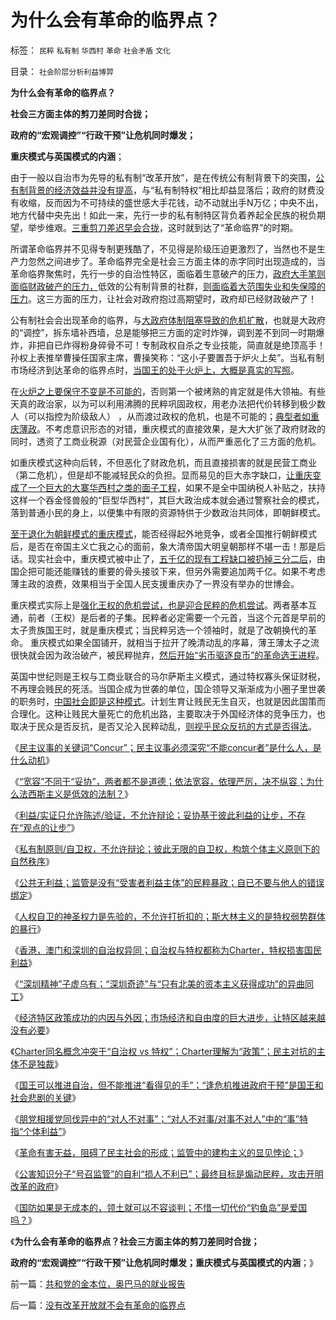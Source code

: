# 为什么会有革命的临界点？

标签： `民粹` `私有制` `华西村` `革命` `社会矛盾` `文化` 

目录： `社会阶层分析利益博羿`

**为什么会有革命的临界点？**

**社会三方面主体的剪刀差同时合拢；**

**政府的“宏观调控”“行政干预”让危机同时爆发；**

**重庆模式与英国模式的内涵**；

由于一般以自治市为先导的私有制“改革开放”，是在传统公有制背景下的突围，[公有制背景的经济效益并没有提高](../../../2012/8/28/“中等收入陷阱”与“民主，专制，独裁”无关.md)，与“私有制特权”相比却益显落后；政府的财费没有收缩，反而因为不可持续的盛世感大手花钱，动不动就出手N万亿；中央不出，地方代替中央先出！如此一来，先行一步的私有制特区背负着养起全民族的税负期望，举步维艰。[三重剪刀差迟早会合拢](../../../2011/6/2/市场经济确保可持续性.md)，这时就到达了“革命临界”的时期。

所谓革命临界并不见得专制更残酷了，不见得是阶级压迫更激烈了，当然也不是生产力忽然之间进步了。革命临界完全是社会三方面主体的赤字同时出现造成的，当革命临界聚焦时，先行一步的自治性特区，面临着生意破产的压力，[政府大手笔则面临财政破产的压力，](../../../2012/7/21/社会危机的损管和扩散的流程.md)低效的公有制背景的社群，[则面临着大范围失业和失保障的压力](../../../2007/12/23/冗员吃饭财政拖累：高税收无福利无助社会和谐.md)。这三方面的压力，让社会对政府抱过高期望时，政府却已经财政破产了！

公有制社会会出现革命的临界，与[大政府体制阻塞导致的危机扩散](../../../2012/7/22/政府决策具有不确定性，为什么公有制总是“灾难深重”？.md)，也就是大政府的“调控”，拆东墙补西墙，总是能够把三方面的定时炸弹，调到差不到同一时期爆炸，非把自已炸得粉身碎骨不可！专制政权自杀之专业技能，简直就是绝顶高手！孙权上表推举曹操任国家主席，曹操笑称：“这小子要置吾于炉火上矣”。当私有制市场经济到达革命的临界点时，[当国王的处于火炉上，大概是真实的写照](http://darthvad.blog.163.com/blog/static/533994702011930542725/)。

在[火炉之上要保守不变是不可能的](../../../2012/5/16/公有制改革模式“逢危机向左转”救的是贵族特权阶层.md)，否则第一个被烤熟的肯定就是伟大领袖。有些天真的政治家，以为可以利用沸腾的民粹巩固政权，用老办法把代价转移到极少数人（可以指控为阶级敌人）
，从而渡过政权的危机，也是不可能的；[典型者如重庆薄政](http://darthvad.blog.sohu.com/223716926.html)。不考虑意识形态的对错，重庆模式的直接效果，是大大扩张了政府财政的同时，透资了工商业税源（对民营企业国有化），从而严重恶化了三方面的危机。

如重庆模式这种向后转，不但恶化了财政危机，而且直接损害的就是民营工商业（第二危机），但是却不能减轻民众的负担。显而易见的巨大赤字缺口，[让重庆变成了一个巨大的大寨华西村之类的面子工程](../../../2012/6/8/“出发点是好的”“为民生做了事”都不是辩护理由；.md)，如果不是全中国纳税人补贴之，扶持这样一个吞金怪兽般的“巨型华西村”，其巨大政治成本就会通过警察社会的模式，落到普通小民的身上，以便集中有限的资源特供于少数政治共同体，即朝鲜模式。

[至于退化为朝鲜模式的重庆模式](http://darthvad.blog.sohu.com/223716926.html)，能否经得起外地竞争，或者全国推行朝鲜模式后，是否在帝国主义亡我之心的面前，象大清帝国大明皇朝那样不堪一击！那是后话。现实社会中，重庆模式被中止了，[五千亿的现有工程缺口被扔掉三分二后](../../../2012/5/19/“苏联逼债”和“三年困难时期”的关系；.md)，由国企把可能还能赚钱的重要的骨头接驳下来，但另外需要追加两千亿。如果不考虑薄主政的浪费，效果相当于全国人民支援重庆办了一界没有举办的世博会。

重庆模式实际上是[强化王权的危机尝试，也是迎合民粹的危机尝试](http://darthvad.blog.sohu.com/216124630.html)。两者基本互通，前者（王权）是后者的子集。民粹者必定需要一个元首，当这个元首是早前的太子贵族国王时，就是重庆模式；当民粹另选一个领袖时，就是了改朝换代的革命。
重庆模式如果全国铺开，就相当于拉开了晚清动乱的序幕，薄王薄太子之流很快就会因为政治破产，被民粹抛弃，[然后开始“劣币驱逐良币”的革命选王进程](../../../2012/9/4/建构主义者的“厚颜无耻”是战略战术.md)。

英国中世纪则是王权与工商业联合的马尔萨斯主义模式，通过特权寡头保证财税，不再理会贱民的死活。当国企成为世袭的单位，国企领导又渐渐成为小圈子里世袭的职务时，[中国社会即是这种模式](../../../2012/7/7/左派民粹民族主义，右派马尔萨斯主义.md)。计划生育让贱民无生自灭，也就是因此国策而合理化。这种让贱民大量死亡的危机出路，主要取决于外国经济体的竞争压力，也取决于民众是否反抗，是否又沦入民粹动乱，[则视乎民众反抗的方式是否得法](../../../2011/8/17/由下而上“我的利益在那里”的唯利是图.md)。

《[民主议事的关键词“Concur”；民主议事必须深究“不能concur者”是什么人，是什么动机](../../../2012/9/7/罗伯特议事规则关键在Concur，穷追动机！居心！.md)》

《[“宽容”不同于“妥协”，两者都不是道德；依法宽容，依理严厉，决不纵容；为什么法西斯主义是低效的法制？](../../../2012/9/7/为什么法西斯主义是低效的法制？.md)》

《[利益/实证只允许陈述/验证，不允许辩论；妥协基于彼此利益的让步，不存在“观点的让步”](../../../2012/9/8/只有死人才没有利益.md)》

《[私有制原则/自卫权，不允许辩论；彼此无限的自卫权，构筑个体主义原则下的自然秩序](../../../2012/9/8/个体主义原则下的自然秩序.md)》

《[公共无利益；监管是没有“受害者利益主体”的民粹暴政；自已不要与他人的错误绑定](../../../2012/9/8/自已不要沦落为可以被自由攻杀的对象.md)》

《[人权自卫的神圣权力是先验的，不允许打折扣的；斯大林主义的是特权弱势群体的暴行](../../../2012/9/8/杨恒均先生，您错了！.md)》

《[香港，澳门和深圳的自治权异同；自治权与特权都称为Charter，特权损害国民利益](../../../2012/9/6/香港，澳门和深圳的自治权异同；.md)》

《[“深圳精神”子虚乌有；“深圳奇迹”与“只有北美的资本主义获得成功”的异曲同工](../../../2012/9/9/深圳精神子虚乌有.md)》

《[经济特区政策成功的内因与外因；市场经济和自由度的巨大进步，让特区越来越没有必要](../../../2012/9/9/只要市场经济在全国推广，“特区”就没有必要.md)》

《[Charter同名概念冲突于“自治权
vs 特权”；Charter理解为“政策”；民主对抗的主体不是独裁](../../../2012/9/9/民主启航于独裁，不会泊岸于普选.md)》

《[国王可以推进自治，但不能推进“看得见的手”；“逢危机推进政府干预”是国王和社会悲剧的关键](../../../2012/9/9/在中国的地图上，还需要画很多很多圈儿.md)》

《[朋党相援党同伐异中的“对人不对事”；“对人不对事/对事不对人”中的“事”特指“个体利益”](../../../2012/9/10/任何“观点妥协”不构成利益契约，无信守价值；.md)》

《[革命有害无益，阻碍了民主社会的形成；监管中的建构主义的显见悖论；](../../../2012/9/10/革命有害无益，阻碍了民主社会的形成.md)》

《[公害知识分子“号召监管”的自利“损人不利已”；最终目标是煽动民粹，攻击开明改革的政府](../../../2012/9/10/公害知识分子煽动民粹，为了闹革命！.md)》

《[国防如果是无成本的，领土就可以不容谈判；不惜一切代价“钓鱼岛”是爱国吗？](../../../2012/9/10/钓鱼岛面子金贵的成本和价格.md)》

《**为什么会有革命的临界点？社会三方面主体的剪刀差同时合拢；**

**政府的“宏观调控”“行政干预”让危机同时爆发；重庆模式与英国模式的内涵**；》

前一篇：[共和党的金本位，奥巴马的就业报告](../../../2012/9/10/共和党的金本位，奥巴马的就业报告.md)

后一篇：[没有改革开放就不会有革命的临界点](../../../2012/9/11/没有改革开放就不会有革命的临界点.md)